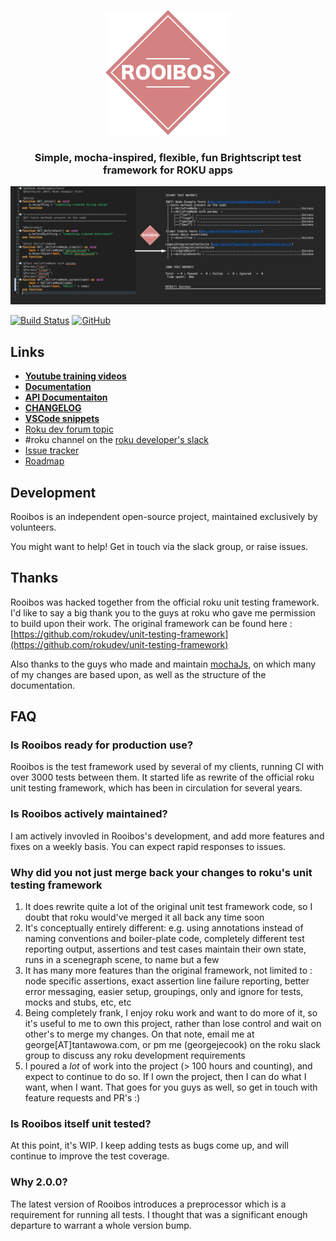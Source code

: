 <p align="center">
  <img src="images/logo.png" alt="Rooibos test framework" width="200" height="200"/>
</p>
<h3 align="center">
Simple, mocha-inspired, flexible, fun Brightscript test framework for ROKU apps
</h3>
<p align="center">
  <img src="images/exampleImage.png" alt="Mocha test framework" />
</p>

[![Build Status](https://travis-ci.org/georgejecook/rooibos.svg?branch=master)](https://travis-ci.org/georgejecook/rooibos)
[![GitHub](https://img.shields.io/github/release/georgejecook/rooibos.svg?style=flat-square)](https://github.com/georgejecook/rooibos/releases) 

## Links
 - **[Youtube training videos](https://www.youtube.com/playlist?list=PLJRLV4QDx83vsYMD9bIs-cjoDXmNmO8Jv)**
 - **[Documentation](docs/index.md)**
 - **[API Documentaiton](https://georgejecook.github.io/rooibos)**
 - **[CHANGELOG](CHANGELOG.md)**
 - **[VSCode snippets](docs/vsCodeSnippets.md)**
 - [Roku dev forum topic](https://forums.roku.com/viewforum.php?f=34)
 - \#roku channel on the [roku developer's slack](https://join.slack.com/t/rokudevelopers/shared_invite/enQtMzgyODg0ODY0NDM5LTc2ZDdhZWI2MDBmYjcwYTk5MmE1MTYwMTA2NGVjZmJiNWM4ZWY2MjY1MDY0MmViNmQ1ZWRmMWUzYTVhNzJiY2M)
 - [Issue tracker](https://github.com/georgejecook/rooibos/issues)
 - [Roadmap](ROADMAP.md)

## Development

Rooibos is an independent open-source project, maintained exclusively by volunteers.

You might want to help! Get in touch via the slack group, or raise issues.

## Thanks

Rooibos was hacked together from the official roku unit testing framework. I'd like to say a big thank you to the guys at roku who gave me permission to build upon their work. The original framework can be found here : [https://github.com/rokudev/unit-testing-framework](https://github.com/rokudev/unit-testing-framework)

Also thanks to the guys who made and maintain [mochaJs](https://mochajs.org/), on which many of my changes are based upon, as well as the structure of the documentation.

## FAQ
### Is Rooibos ready for production use?

Rooibos is the test framework used by several of my clients, running CI with over 3000 tests between them. It started life as rewrite of the official roku unit testing framework, which has been in circulation for several years.


### Is Rooibos actively maintained?

I am actively invovled in Rooibos's development, and add more features and fixes on a weekly basis. You can expect rapid responses to issues.

### Why did you not just merge back your changes to roku's unit testing framework

1. It does rewrite quite a lot of the original unit test framework code, so I doubt that roku would've merged it all back any time soon
2. It's conceptually entirely different: e.g. using annotations instead of naming conventions and boiler-plate code, completely different test reporting output, assertions and test cases maintain their own state, runs in a scenegraph scene, to name but a few
3. It has many more features than the original framework, not limited to : node specific assertions, exact assertion line failure reporting, better error messaging, easier setup, groupings, only and ignore for tests, mocks and stubs, etc, etc
4. Being completely frank, I enjoy roku work and want to do more of it, so it's useful to me to own this project, rather than lose control and wait on other's to merge my changes. On that note, email me at george[AT]tantawowa.com, or pm me (georgejecook) on the roku slack group to discuss any roku development requirements
5. I poured a _lot_ of work into the project (> 100 hours and counting), and expect to continue to do so. If I own the project, then I can do what I want, when I want. That goes for you guys as well, so get in touch with feature requests and PR's :)

### Is Rooibos itself unit tested?

At this point, it's WIP. I keep adding tests as bugs come up, and will continue to improve the test coverage. 

### Why 2.0.0?

The latest version of Rooibos introduces a preprocessor which is a requirement for running all tests. I thought that was a significant enough departure to warrant a whole version bump.